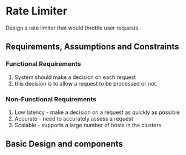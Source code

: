 # Rate Limiter

Design a rate limiter that would throttle user requests.

## Requirements, Assumptions and Constraints

### Functional Requirements

1. System should make a decision on each request
2. this decision is to allow a request to be processed or not.

### Non-Functional Requirements

1. Low latency - make a decision on a request as quickly as possible
2. Accurate - need to accurately assess a request
3. Scalable - supports a large number of hosts in the clusters

## Basic Design and components

